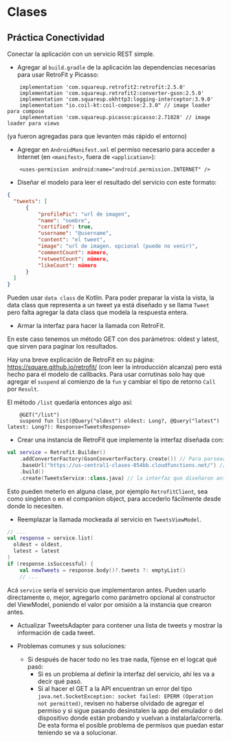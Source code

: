 # Clases
## Práctica Conectividad

Conectar la aplicación con un servicio REST simple.

* Agregar al `build.gradle` de la aplicación las dependencias necesarias para usar RetroFit y Picasso:
```
    implementation 'com.squareup.retrofit2:retrofit:2.5.0'
    implementation 'com.squareup.retrofit2:converter-gson:2.5.0'
    implementation 'com.squareup.okhttp3:logging-interceptor:3.9.0'
    implementation "io.coil-kt:coil-compose:2.3.0" // image loader para compose
    implementation 'com.squareup.picasso:picasso:2.71828' // image loader para views
```
(ya fueron agregadas para que levanten más rápido el entorno)

* Agregar en `AndroidManifest.xml` el permiso necesario para acceder a Internet (en `<manifest>`, fuera de `<application>`):
```
    <uses-permission android:name="android.permission.INTERNET" />
```

* Diseñar el modelo para leer el resultado del servicio con este formato:

```json
{
  "tweets": [
      {
          "profilePic": "url de imagen",
          "name": "nombre",
          "certified": true,
          "username": "@username",
          "content": "el tweet",
          "image": "url de imagen. opcional (puede no venir)",
          "commentCount": número,
          "retweetCount": número,
          "likeCount": número
      }
  ]
}
```

Pueden usar `data class` de Kotlin.
Para poder preparar la vista la vista, la data class que representa a un tweet ya está diseñado y se llama `Tweet`
pero falta agregar la data class que modela la respuesta entera.

* Armar la interfaz para hacer la llamada con RetroFit.

En este caso tenemos un método GET con dos parámetros: oldest y latest,
que sirven para paginar los resultados.

Hay una breve explicación de RetroFit en su página: https://square.github.io/retrofit/
(con leer la introducción alcanza) pero está hecho para el modelo de callbacks.
Para usar corrutinas solo hay que agregar el `suspend` al comienzo de la `fun` y
cambiar el tipo de retorno `Call` por `Result`.

El método `/list` quedaría entonces algo así:
```
    @GET("/list")
    suspend fun list(@Query("oldest") oldest: Long?, @Query("latest") latest: Long?): Response<TweetsResponse>
```

* Crear una instancia de RetroFit que implemente la interfaz diseñada con:

```kotlin
val service = Retrofit.Builder()
    .addConverterFactory(GsonConverterFactory.create()) // Para parsear automágicamente el json
    .baseUrl("https://us-central1-clases-854bb.cloudfunctions.net/") // la URL
    .build()
    .create(TweetsService::class.java) // la interfaz que diseñaron antes
```

Esto pueden meterlo en alguna clase, por ejemplo `RetrofitClient`, sea como singleton
o en el companion object, para accederlo fácilmente desde donde lo necesiten.

* Reemplazar la llamada mockeada al servicio en `TweetsViewModel`.

```kotlin
// ...
val response = service.list(
  oldest = oldest,
  latest = latest
)
if (response.isSuccessful) {
    val newTweets = response.body()?.tweets ?: emptyList()
    // ...
```
Acá `service` sería el servicio que implementaron antes. Pueden usarlo directamente o,
mejor, agregarlo como parámetro opcional al constructor del ViewModel, poniendo el
valor por omisión a la instancia que crearon antes.

* Actualizar TweetsAdapter para contener una lista de tweets y mostrar la información de cada tweet.

* Problemas comunes y sus soluciones:
  - Si después de hacer todo no les trae nada, fíjense en el logcat qué pasó:
    - Si es un problema al definir la interfaz del servicio, ahí les va a decir qué pasó.
    - Si al hacer el GET a la API encuentran un error del tipo ```java.net.SocketException: socket failed: EPERM (Operation not permitted)```, revisen no haberse olvidado de agregar el permiso y si sigue pasando desinstalen la app del emulador o del dispositivo donde están probando y vuelvan a instalarla/correrla. De esta forma el posible problema de permisos que puedan estar teniendo se va a solucionar.
